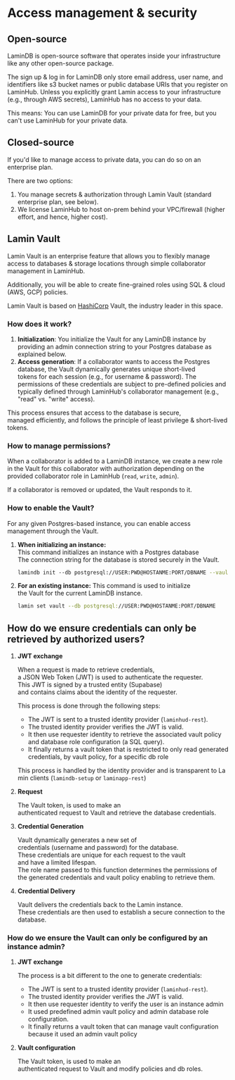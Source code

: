 # Access management & security

## Open-source

LaminDB is open-source software that operates inside your infrastructure like any other open-source package.

The sign up & log in for LaminDB only store email address, user name, and identifiers like s3 bucket names or public database URIs that you register on LaminHub. Unless you explicitly grant Lamin access to your infrastructure (e.g., through AWS secrets), LaminHub has no access to your data.

This means: You can use LaminDB for your private data for free, but you can't use LaminHub for your private data.

## Closed-source

If you'd like to manage access to private data, you can do so on an enterprise plan.

There are two options:

1. You manage secrets & authorization through Lamin Vault (standard enterprise plan, see below).
2. We license LaminHub to host on-prem behind your VPC/firewall (higher effort, and hence, higher cost).

## Lamin Vault

Lamin Vault is an enterprise feature that allows you to flexibly manage access to databases & storage locations through simple collaborator management in LaminHub.

Additionally, you will be able to create fine-grained roles using SQL & cloud (AWS, GCP) policies.

Lamin Vault is based on [HashiCorp](https://en.wikipedia.org/wiki/HashiCorp) Vault, the industry leader in this space.

### How does it work?

1. **Initialization**: You initialize the Vault for any LaminDB instance by providing an admin connection string to your Postgres database as explained below.
2. **Access generation**: If a collaborator wants to access the Postgres database, the Vault dynamically generates unique short-lived tokens for each session (e.g., for username & password). The permissions of these credentials are subject to pre-defined policies and typically defined through LaminHub's collaborator management (e.g., "read" vs. "write" access).

This process ensures that access to the database is secure, managed efficiently, and follows the principle of least privilege & short-lived tokens.

### How to manage permissions?

When a collaborator is added to a LaminDB instance, we create a new role in the Vault for this collaborator with authorization depending on the provided collaborator role in LaminHub (`read`, `write`, `admin`).

If a collaborator is removed or updated, the Vault responds to it.

### How to enable the Vault?

For any given Postgres-based instance, you can enable access management through the Vault.

1. **When initializing an instance:** This command initializes an instance with a Postgres database The connection string for the database is stored securely in the Vault.

   ```bash
   lamindb init --db postgresql://USER:PWD@HOSTANME:PORT/DBNAME --vault
   ```

2. **For an existing instance:** This command is used to initialize the Vault for the current LaminDB instance.

   ```bash
   lamin set vault --db postgresql://USER:PWD@HOSTANME:PORT/DBNAME
   ```

## How do we ensure credentials can only be retrieved by authorized users?

1. **JWT exchange**

   When a request is made to retrieve credentials, a JSON Web Token (JWT) is used to authenticate the requester. This JWT is signed by a trusted entity (Supabase) and contains claims about the identity of the requester.

   This process is done through the following steps:

   - The JWT is sent to a trusted identity provider (`laminhud-rest`).
   - The trusted identity provider verifies the JWT is valid.
   - It then use requester identity to retrieve the associated vault policy and database role configuration (a SQL query).
   - It finally returns a vault token that is restricted to only read generated credentials, by vault policy, for a specific db role

   This process is handled by the identity provider and is transparent to Lamin clients (`lamindb-setup` or `laminapp-rest`)

2. **Request**

   The Vault token, is used to make an authenticated request to Vault and retrieve the database credentials.

3. **Credential Generation**

   Vault dynamically generates a new set of credentials (username and password) for the database. These credentials are unique for each request to the vault and have a limited lifespan. The role name passed to this function determines the permissions of the generated credentials and vault policy enabling to retrieve them.

4. **Credential Delivery**

   Vault delivers the credentials back to the Lamin instance. These credentials are then used to establish a secure connection to the database.

### How do we ensure the Vault can only be configured by an instance admin?

1. **JWT exchange**

   The process is a bit different to the one to generate credentials:

   - The JWT is sent to a trusted identity provider (`laminhud-rest`).
   - The trusted identity provider verifies the JWT is valid.
   - It then use requester identity to verify the user is an instance admin
   - It used predefined admin vault policy and admin database role configuration.
   - It finally returns a vault token that can manage vault configuration because it used an admin vault policy

2. **Vault configuration**

   The Vault token, is used to make an authenticated request to Vault and modify policies and db roles.
